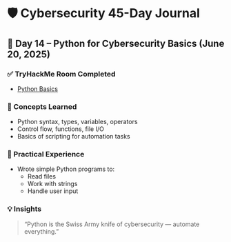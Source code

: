 # 🛡️ Cybersecurity 45-Day Journal  
## 📅 Day 14 – Python for Cybersecurity Basics (June 20, 2025)

### ✅ TryHackMe Room Completed
- [Python Basics](https://tryhackme.com/room/pythonbasics)

### 🧠 Concepts Learned
- Python syntax, types, variables, operators
- Control flow, functions, file I/O
- Basics of scripting for automation tasks

### 🐍 Practical Experience
- Wrote simple Python programs to:
  - Read files
  - Work with strings
  - Handle user input

### 💡 Insights
> “Python is the Swiss Army knife of cybersecurity — automate everything.”
